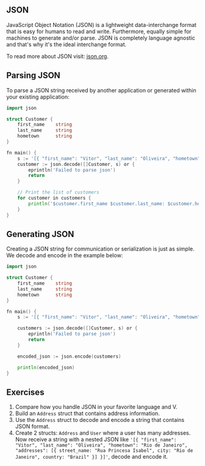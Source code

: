 ## JSON

JavaScript Object Notation (JSON) is a lightweight data-interchange format that is easy for humans to read and write. Furthermore, equally simple for machines to generate and/or parse. JSON is completely language agnostic and that's why it's the ideal interchange format.

To read more about JSON visit: [json.org](http://json.org).

## Parsing JSON

To parse a JSON string received by another application or generated within your existing application:

```go
import json

struct Customer {
	first_name    string
	last_name     string
	hometown      string
}

fn main() {
	s := '[{ "first_name": "Vitor", "last_name": "Oliveira", "hometown": "Rio de Janeiro" }]'
	customer := json.decode([]Customer, s) or {
		eprintln('Failed to parse json')
		return
	}

	// Print the list of customers
	for customer in customers {
		println('$customer.first_name $customer.last_name: $customer.hometown')
	}
}
```

## Generating JSON

Creating a JSON string for communication or serialization is just as simple. We decode and encode in the example below:

```go
import json

struct Customer {
	first_name    string
	last_name     string
	hometown      string
}

fn main() {
	s := '[{ "first_name": "Vitor", "last_name": "Oliveira", "hometown": "Rio de Janeiro"}]'

	customers := json.decode([]Customer, s) or {
		eprintln('Failed to parse json')
		return
	}

	encoded_json := json.encode(customers)

	println(encoded_json)
}
```

## Exercises

1. Compare how you handle JSON in your favorite language and V.
2. Build an `Address` struct that contains address information.
3. Use the `Address` struct to decode and encode a string that contains JSON format.
4. Create 2 structs: `Address` and `User` where a user has many addresses. Now receive a string with a nested JSON like `'[{ "first_name": "Vitor", "last_name": "Oliveira", "hometown": "Rio de Janeiro", "addresses": [{ street_name: "Rua Princesa Isabel", city: "Rio de Janeiro", country: "Brazil" }] }]'`, decode and encode it.
